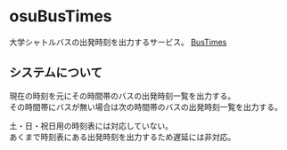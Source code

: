 # osuBusTimes

大学シャトルバスの出発時刻を出力するサービス。
[BusTimes](http://d-kusk.github.io/osuBusTimes/)

## システムについて
現在の時刻を元にその時間帯のバスの出発時刻一覧を出力する。  
その時間帯にバスが無い場合は次の時間帯のバスの出発時刻一覧を出力する。

土・日・祝日用の時刻表には対応していない。  
あくまで時刻表にある出発時刻を出力するため遅延には非対応。
